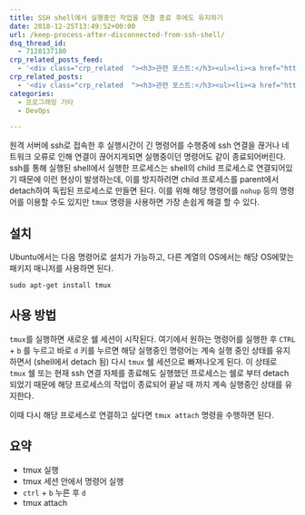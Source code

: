 ```yaml
---
title: SSH shell에서 실행중인 작업을 연결 종료 후에도 유지하기
date: 2018-12-25T13:49:52+00:00
url: /keep-process-after-disconnected-from-ssh-shell/
dsq_thread_id:
  - 7128137180
crp_related_posts_feed:
  - '<div class="crp_related  "><h3>관련 포스트:</h3><ul><li><a href="https://www.letmecompile.com/shotcut-linux-server-video-generation/"     class="post-753"><span class="crp_title">Shotcut을 이용하여 리눅스 서버에서 템플릿 기반의 동영상 만들기</span></a></li><li><a href="https://www.letmecompile.com/kotlin-coroutine-vs-javascript-async-comparison/"     class="post-873"><span class="crp_title">JavaScript 개발자에게 Kotlin coroutine 10분만에 이해시키기</span></a></li><li><a href="https://www.letmecompile.com/redis-cluster-sentinel-overview/"     class="post-770"><span class="crp_title">레디스 클러스터, 센티넬 구성 및 동작 방식</span></a></li><li><a href="https://www.letmecompile.com/mysql-innodb-lock-deadlock/"     class="post-763"><span class="crp_title">MySQL InnoDB lock & deadlock 이해하기</span></a></li><li><a href="https://www.letmecompile.com/ubuntu-jvm-segmetation-fault-kernel-update/"     class="post-732"><span class="crp_title">우분투 JVM Segmetation Fault 버그 해결 및 커널 업데이트 방법</span></a></li></ul><div class="crp_clear"></div></div>'
crp_related_posts:
  - '<div class="crp_related  "><h3>관련 포스트:</h3><ul><li><a href="https://www.letmecompile.com/shotcut-linux-server-video-generation/"     class="post-753"><span class="crp_title">Shotcut을 이용하여 리눅스 서버에서 템플릿 기반의 동영상 만들기</span></a></li><li><a href="https://www.letmecompile.com/kotlin-coroutine-vs-javascript-async-comparison/"     class="post-873"><span class="crp_title">JavaScript 개발자에게 Kotlin coroutine 10분만에 이해시키기</span></a></li><li><a href="https://www.letmecompile.com/redis-cluster-sentinel-overview/"     class="post-770"><span class="crp_title">레디스 클러스터, 센티넬 구성 및 동작 방식</span></a></li><li><a href="https://www.letmecompile.com/mysql-innodb-lock-deadlock/"     class="post-763"><span class="crp_title">MySQL InnoDB lock & deadlock 이해하기</span></a></li><li><a href="https://www.letmecompile.com/ubuntu-jvm-segmetation-fault-kernel-update/"     class="post-732"><span class="crp_title">우분투 JVM Segmetation Fault 버그 해결 및 커널 업데이트 방법</span></a></li></ul><div class="crp_clear"></div></div>'
categories:
  - 프로그래밍 기타
  - DevOps

---
```

원격 서버에 ssh로 접속한 후 실행시간이 긴 명령어를 수행중에 ssh 연결을 끊거나 네트워크 오류로 인해 연결이 끊어지게되면 실행중이던 명령어도 같이 종료되어버린다. ssh를 통해 실행된 shell에서 실행한 프로세스는 shell의 child 프로세스로 연결되어있기 때문에 이런 현상이 발생하는데, 이를 방지하려면 child 프로세스를 parent에서 detach하여 독립된 프로세스로 만들면 된다. 이를 위해 해당 명령어를 `nohup` 등의 명령어를 이용할 수도 있지만 `tmux` 명령을 사용하면 가장 손쉽게 해결 할 수 있다.

## 설치

Ubuntu에서는 다음 명령어로 설치가 가능하고, 다른 계열의 OS에서는 해당 OS에맞는 패키지 매니저를 사용하면 된다.

    sudo apt-get install tmux
    

## 사용 방법

`tmux`를 실행하면 새로운 쉘 세션이 시작된다. 여기에서 원하는 명령어를 실행한 후 `CTRL` + `b` 를 누르고 바로 `d` 키를 누르면 해당 실행중인 명령어는 계속 실행 중인 상태를 유지하면서 (shell에서 detach 됨) 다시 `tmux` 쉘 세션으로 빠져나오게 된다. 이 상태로 `tmux` 쉘 또는 현재 ssh 연결 자체를 종료해도 실행했던 프로세스는 쉘로 부터 detach 되었기 때문에 해당 프로세스의 작업이 종료되어 끝날 때 까지 계속 실행중인 상태를 유지한다.

이때 다시 해당 프로세스로 연결하고 싶다면 `tmux attach` 명령을 수행하면 된다.

## 요약

  * tmux 실행
  * tmux 세션 안에서 명령어 실행
  * `ctrl` + `b` 누른 후 `d`
  * tmux attach